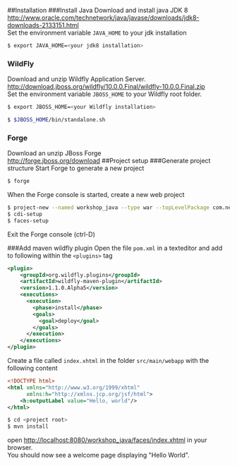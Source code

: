 ##Installation
###Install Java
Download and install java JDK 8  
<http://www.oracle.com/technetwork/java/javase/downloads/jdk8-downloads-2133151.html>  
Set the environment variable `JAVA_HOME` to your jdk installation  

```bash
$ export JAVA_HOME=<your jdk8 installation>
```

### WildFly
Download and unzip Wildfly Application Server.  
<http://download.jboss.org/wildfly/10.0.0.Final/wildfly-10.0.0.Final.zip>  
Set the environment variable `JBOSS_HOME` to your Wildfly root folder. 
 
```bash
$ export JBOSS_HOME=<your Wildfly installation>
```

```bash
$ $JBOSS_HOME/bin/standalone.sh
```

### Forge
Download an unzip JBoss Forge  
<http://forge.jboss.org/download>
##Project setup
###Generate project structure
Start Forge to generate a new project

```bash
$ forge
```
When the Forge console is started, create a new web project

```bash
$ project-new --named workshop_java --type war --topLevelPackage com.nedap.workshop
$ cdi-setup
$ faces-setup
```
Exit the Forge console (ctrl-D)

###Add maven wildfly plugin
Open the file `pom.xml` in a texteditor and add to following within the `<plugins>` tag

```xml
<plugin>
	<groupId>org.wildfly.plugins</groupId>
	<artifactId>wildfly-maven-plugin</artifactId>
	<version>1.1.0.Alpha5</version>
	<executions>
	  <execution>
	    <phase>install</phase>
	    <goals>
	      <goal>deploy</goal>
	    </goals>
	  </execution>
	</executions>
</plugin>
```

Create a file called `index.xhtml` in the folder `src/main/webapp` with the following content

```xml
<!DOCTYPE html>
<html xmlns="http://www.w3.org/1999/xhtml"
      xmlns:h="http://xmlns.jcp.org/jsf/html">
    <h:outputLabel value="Hello, world"/>
</html>

```

```bash
$ cd <project root>
$ mvn install
```

open <http://localhost:8080/workshop_java/faces/index.xhtml> in your browser.  
You should now see a welcome page displaying "Hello World".
